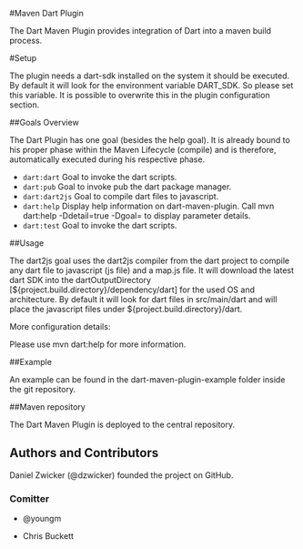 #Maven Dart Plugin

The Dart Maven Plugin provides integration of Dart into a maven build process.

#Setup

The plugin needs a dart-sdk installed on the system it should be executed. By default it will look for the environment variable DART_SDK. So please set this variable.
It is possible to overwrite this in the plugin configuration section.

##Goals Overview

The Dart Plugin has one goal (besides the help goal). It is already bound to his proper phase within the Maven Lifecycle (compile) and is therefore, automatically executed during his respective phase.

* `dart:dart` Goal to invoke the dart scripts.
* `dart:pub` Goal to invoke pub the dart package manager.
* `dart:dart2js` Goal to compile dart files to javascript.
* `dart:help` Display help information on dart-maven-plugin. Call mvn dart:help -Ddetail=true -Dgoal=<goal-name> to display parameter details.
* `dart:test` Goal to invoke the dart scripts.

##Usage

The dart2js goal uses the dart2js compiler from the dart project to compile any dart file to javascript (js file) and a map.js file. It will download the latest dart SDK into the dartOutputDirectory [${project.build.directory}/dependency/dart] for the used OS and architecture. By default it will look for dart files in src/main/dart and will place the javascript files under ${project.build.directory}/dart.

More configuration details:

Please use mvn dart:help for more information.

##Example

An example can be found in the dart-maven-plugin-example folder inside the git repository.

##Maven repository

The Dart Maven Plugin is deployed to the central repository.

## Authors and Contributors
Daniel Zwicker (@dzwicker) founded the project on GitHub.

### Comitter

* @youngm

* Chris Buckett
